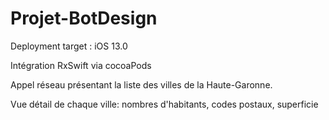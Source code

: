 # Projet-BotDesign

Deployment target : iOS 13.0

Intégration RxSwift via cocoaPods

Appel réseau présentant la liste des villes de la Haute-Garonne.

Vue détail de chaque ville: nombres d'habitants, codes postaux, superficie
